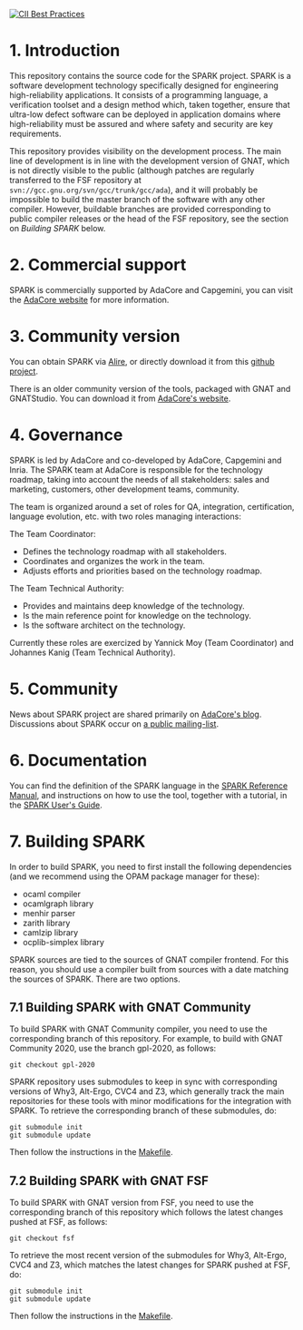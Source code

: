 [![CII Best Practices](https://bestpractices.coreinfrastructure.org/projects/959/badge)](https://bestpractices.coreinfrastructure.org/projects/959)

# 1. Introduction

This repository contains the source code for the SPARK project. SPARK
is a software development technology specifically designed for engineering
high-reliability applications. It consists of a programming language,
a verification toolset and a design method which, taken together, ensure
that ultra-low defect software can be deployed in application domains where
high-reliability must be assured and where safety and security are
key requirements.

This repository provides visibility on the development process. The main line
of development is in line with the development version of GNAT, which is not
directly visible to the public (although patches are regularly transferred to
the FSF repository at ``svn://gcc.gnu.org/svn/gcc/trunk/gcc/ada``), and it will
probably be impossible to build the master branch of the software with any
other compiler. However, buildable branches are provided corresponding to
public compiler releases or the head of the FSF repository, see the section on
*Building SPARK* below.

# 2. Commercial support

SPARK is commercially supported by AdaCore and Capgemini, you can visit the
[AdaCore website](http://www.adacore.com/sparkpro/) for more information.

# 3. Community version

You can obtain SPARK via [Alire](https://alire.ada.dev/crates/gnatprove), or
directly download it from this [github
project](https://github.com/alire-project/GNAT-FSF-builds/releases).

There is an older community version of the tools, packaged with GNAT and
GNATStudio. You can download it from [AdaCore's
website](https://www.adacore.com/download).

# 4. Governance

SPARK is led by AdaCore and co-developed by AdaCore, Capgemini and Inria. The
SPARK team at AdaCore is responsible for the technology roadmap, taking into
account the needs of all stakeholders: sales and marketing, customers, other
development teams, community.

The team is organized around a set of roles for QA, integration, certification,
language evolution, etc. with two roles managing interactions:

The Team Coordinator:

* Defines the technology roadmap with all stakeholders.
* Coordinates and organizes the work in the team.
* Adjusts efforts and priorities based on the technology roadmap.

The Team Technical Authority:

* Provides and maintains deep knowledge of the technology.
* Is the main reference point for knowledge on the technology.
* Is the software architect on the technology.

Currently these roles are exercized by Yannick Moy (Team Coordinator) and
Johannes Kanig (Team Technical Authority).

# 5. Community

News about SPARK project are shared primarily on [AdaCore's
blog](https://blog.adacore.com/). Discussions about SPARK occur on [a public
mailing-list](https://groups.google.com/a/lists.adacore.com/g/spark2014-discuss/about).

# 6. Documentation

You can find the definition of the SPARK language in the
[SPARK Reference Manual](https://docs.adacore.com/live/wave/spark2014/html/spark2014_rm/index.html),
and instructions on how to use the tool, together with a tutorial, in the
[SPARK User's Guide](https://docs.adacore.com/live/wave/spark2014/html/spark2014_ug/index.html).

# 7. Building SPARK

In order to build SPARK, you need to first install the following dependencies
(and we recommend using the OPAM package manager for these):

* ocaml compiler
* ocamlgraph library
* menhir parser
* zarith library
* camlzip library
* ocplib-simplex library

SPARK sources are tied to the sources of GNAT compiler frontend. For this
reason, you should use a compiler built from sources with a date matching the
sources of SPARK. There are two options.

## 7.1 Building SPARK with GNAT Community

To build SPARK with GNAT Community compiler, you need to use the corresponding
branch of this repository. For example, to build with GNAT Community 2020, use
the branch gpl-2020, as follows:

```
git checkout gpl-2020
```

SPARK repository uses submodules to keep in sync with corresponding versions
of Why3, Alt-Ergo, CVC4 and Z3, which generally track the main repositories for
these tools with minor modifications for the integration with SPARK. To
retrieve the corresponding branch of these submodules, do:

```
git submodule init
git submodule update
```

Then follow the instructions in the [Makefile](https://github.com/AdaCore/spark2014/blob/master/Makefile).

## 7.2 Building SPARK with GNAT FSF

To build SPARK with GNAT version from FSF, you need to use the corresponding
branch of this repository which follows the latest changes pushed at FSF, as
follows:

```
git checkout fsf
```

To retrieve the most recent version of the submodules for Why3, Alt-Ergo, CVC4
and Z3, which matches the latest changes for SPARK pushed at FSF, do:

```
git submodule init
git submodule update
```

Then follow the instructions in the [Makefile](https://github.com/AdaCore/spark2014/blob/master/Makefile).
